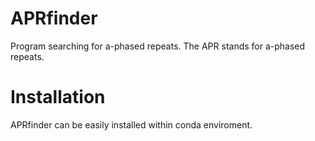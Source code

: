 # APRfinder

Program searching for a-phased repeats. The APR stands for a-phased repeats.

# Installation

APRfinder can be easily installed within conda enviroment.